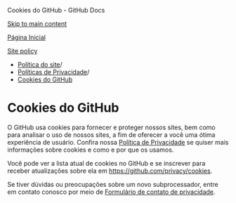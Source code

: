 Cookies do GitHub - GitHub Docs

[Skip to main content](#main-content)

[Página Inicial](/pt)

[Site policy](/pt/site-policy)

* [Política do site](/pt/site-policy)/
* [Políticas de Privacidade](/pt/site-policy/privacy-policies)/
* [Cookies do GitHub](/pt/site-policy/privacy-policies/github-cookies)

Cookies do GitHub
==========

O GitHub usa cookies para fornecer e proteger nossos sites, bem como para analisar o uso de nossos sites, a fim de oferecer a você uma ótima experiência de usuário. Confira nossa [Política de Privacidade](/pt/site-policy/privacy-policies/github-privacy-statement#our-use-of-cookies-and-tracking) se quiser mais informações sobre cookies e como e por que os usamos.

Você pode ver a lista atual de cookies no GitHub e se inscrever para receber atualizações sobre ela em <https://github.com/privacy/cookies>.

Se tiver dúvidas ou preocupações sobre um novo subprocessador, entre em contato conosco por meio de [Formulário de contato de privacidade](https://github.com/contact/privacy).
